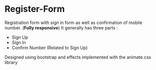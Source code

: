 # Register-Form
Registration form with sign in form as well as confirmation of mobile number.
(**Fully responsive**)
It generally has three parts :
 - Sign Up
 - Sign In
 - Confirm Number (Related to Sign Up)

Designed using bootstrap and effects implemented with the animate.css library
